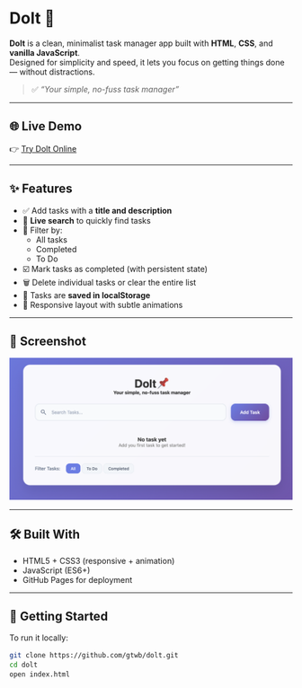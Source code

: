 # Dolt 📌

**Dolt** is a clean, minimalist task manager app built with **HTML**, **CSS**, and **vanilla JavaScript**.  
Designed for simplicity and speed, it lets you focus on getting things done — without distractions.

> ✅ _“Your simple, no-fuss task manager”_

---

## 🌐 Live Demo

👉 [Try Dolt Online](https://gtwb.github.io/dolt/)

---

## ✨ Features

- ✅ Add tasks with a **title and description**
- 🔎 **Live search** to quickly find tasks
- 🧹 Filter by:
  - All tasks
  - Completed
  - To Do
- ☑️ Mark tasks as completed (with persistent state)
- 🗑️ Delete individual tasks or clear the entire list
- 💾 Tasks are **saved in localStorage**
- 📱 Responsive layout with subtle animations

---

## 📸 Screenshot

![Dolt Screenshot](dolt.png)

---

## 🛠️ Built With

- HTML5 + CSS3 (responsive + animation)
- JavaScript (ES6+)
- GitHub Pages for deployment

---

## 🚀 Getting Started

To run it locally:

```bash
git clone https://github.com/gtwb/dolt.git
cd dolt
open index.html
```
